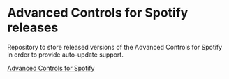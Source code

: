 # Advanced Controls for Spotify releases

Repository to store released versions of the Advanced Controls for Spotify in order to provide auto-update support.

[Advanced Controls for Spotify](https://spotifyadvancedcontrols.rekord.cloud)
